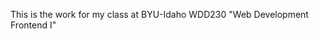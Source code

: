 <!--# jalvgrana.github.io-->
This is the work for my class at BYU-Idaho WDD230 "Web Development Frontend I"


